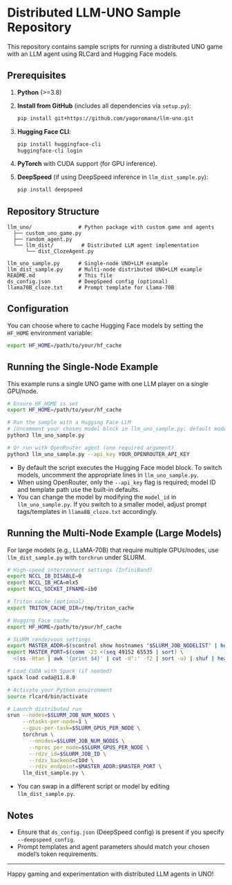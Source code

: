 # Distributed LLM-UNO Sample Repository

This repository contains sample scripts for running a distributed UNO game with an LLM agent using RLCard and Hugging Face models.

## Prerequisites

1. **Python** (>=3.8)
2. **Install from GitHub** (includes all dependencies via `setup.py`):

   ```bash
   pip install git+https://github.com/yagoromano/llm-uno.git
   ```
3. **Hugging Face CLI**:

   ```bash
   pip install huggingface-cli
   huggingface-cli login
   ```
4. **PyTorch** with CUDA support (for GPU inference).
5. **DeepSpeed** (if using DeepSpeed inference in `llm_dist_sample.py`):

   ```bash
   pip install deepspeed
   ```

## Repository Structure

```text
llm_uno/               # Python package with custom game and agents
  ├── custom_uno_game.py
  ├── random_agent.py
  └── llm_dist/         # Distributed LLM agent implementation
      └── dist_ClozeAgent.py

llm_uno_sample.py      # Single-node UNO+LLM example
llm_dist_sample.py     # Multi-node distributed UNO+LLM example
README.md              # This file
ds_config.json         # DeepSpeed config (optional)
llama70B_cloze.txt     # Prompt template for Llama-70B
```

## Configuration

You can choose where to cache Hugging Face models by setting the `HF_HOME` environment variable:

```bash
export HF_HOME=/path/to/your/hf_cache
```

## Running the Single-Node Example

This example runs a single UNO game with one LLM player on a single GPU/node.

```bash
# Ensure HF_HOME is set
export HF_HOME=/path/to/your/hf_cache

# Run the sample with a Hugging Face LLM
# (Uncomment your chosen model block in llm_uno_sample.py; default models are commented)
python3 llm_uno_sample.py

# Or run with OpenRouter agent (one required argument)
python3 llm_uno_sample.py --api_key YOUR_OPENROUTER_API_KEY
```
- By default the script executes the Hugging Face model block. To switch models, uncomment the appropriate lines in `llm_uno_sample.py`.
- When using OpenRouter, only the `--api_key` flag is required; model ID and template path use the built-in defaults.
- You can change the model by modifying the `model_id` in `llm_uno_sample.py`. If you switch to a smaller model, adjust prompt tags/templates in `llama8B_cloze.txt` accordingly.

## Running the Multi-Node Example (Large Models)

For large models (e.g., LLaMA-70B) that require multiple GPUs/nodes, use `llm_dist_sample.py` with `torchrun` under SLURM.

```bash
# High-speed interconnect settings (InfiniBand)
export NCCL_IB_DISABLE=0
export NCCL_IB_HCA=mlx5
export NCCL_SOCKET_IFNAME=ib0

# Triton cache (optional)
export TRITON_CACHE_DIR=/tmp/triton_cache

# Hugging Face cache
export HF_HOME=/path/to/your/hf_cache

# SLURM rendezvous settings
export MASTER_ADDR=$(scontrol show hostnames "$SLURM_JOB_NODELIST" | head -n1)
export MASTER_PORT=$(comm -23 <(seq 49152 65535 | sort) \
  <(ss -Htan | awk '{print $4}' | cut -d':' -f2 | sort -u) | shuf | head -n1)

# Load CUDA with Spack (if needed)
spack load cuda@11.8.0

# Activate your Python environment
source rlcard/bin/activate

# Launch distributed run
srun --nodes=$SLURM_JOB_NUM_NODES \
     --ntasks-per-node=1 \
     --gpus-per-task=$SLURM_GPUS_PER_NODE \
     torchrun \
       --nnodes=$SLURM_JOB_NUM_NODES \
       --nproc_per_node=$SLURM_GPUS_PER_NODE \
       --rdzv_id=$SLURM_JOB_ID \
       --rdzv_backend=c10d \
       --rdzv_endpoint=$MASTER_ADDR:$MASTER_PORT \
     llm_dist_sample.py \
```
* You can swap in a different script or model by editing `llm_dist_sample.py`.

## Notes

* Ensure that `ds_config.json` (DeepSpeed config) is present if you specify `--deepspeed_config`.
* Prompt templates and agent parameters should match your chosen model’s token requirements.

---

Happy gaming and experimentation with distributed LLM agents in UNO!
